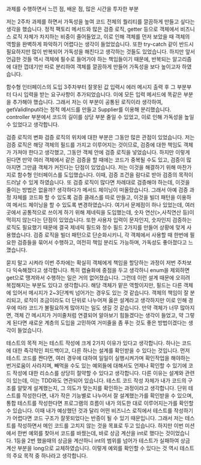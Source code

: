 과제를 수행하면서 느낀 점, 배운 점, 많은 시간을 투자한 부분

저는 2주차 과제를 하면서 가독성을 높여 코드 전체의 퀄리티를 깔끔하게 만들고 싶다는 생각을 했습니다. 정적 팩토리 메서드와 많은 검증 로직, getter 등으로 객체에서 비즈니스 로직 자체가 차지하는 비중이 줄어들었고, 이로 인해 객체를 먼저 보았을 때 객체의 역할을 완벽하게 파악하기 어렵다는 생각이 들었었습니다. 또한 try-catch 같이 반드시 필요하지만 많이 반복되어 가독성을 해친다고 생각하는 것들도 있었습니다. 하지만 앞서 언급한 것들 역시 객체에 필수로 들어가야 하는 책임들이기 때문에, 반복되는 알고리즘에 대한 껍데기만 따로 분리하여 객체를 깔끔하게 만들어 가독성을 보다 높이고자 하였습니다.

함수형 인터페이스의 도입
3주차부터 잘못된 값 입력시 에러 메시지 출력 후 그 부분부터 다시 입력을 받는 요구사항이 추가되었습니다. 이에 모든 입력 메서드에 똑같은 부분을 추가해야 했습니다. 그래서 저는 이 부분이 공통된 로직이라 생각하여, getValidInput라는 정적 메서드를 만들고 Supplier를 이용해 분리했습니다. controller 부분에서 코드의 길이를 상당 부분 줄일 수 있었고, 이로 인해 가독성을 높일 수 있었다고 생각합니다.

검증 로직의 변화
검증 로직의 위치에 대한 부분은 그동안 많은 관점이 있었습니다. 저는 검증 로직은 해당 객체의 필드를 가지고 이루어지는 것이므로, 검증에 대한 책임도 객체가 가져야 한다고 생각했고, 그동안 객체 안에 검증 로직을 넣었습니다. 하지만 이렇게 된다면 만약 여러 객체에서 같은 검증을 할 때에는 코드가 중복될 수도 있고, 검증이 많아지면 그만큼 객체가 커진다는 단점이 있었습니다. 저는 이것을 해결하기 위해 마찬가지로 함수형 인터페이스를 도입했습니다. 이때, 검증 조건을 람다로 받아 검증의 목적이 드러날 수 있게 하였습니다. 또 검증 로직이 많다면 차례대로 검증해야 하는데, 이것을 줄이는 방법은 없을까? 생각하다가 메서드 체이닝이 떠올랐습니다. 그래서 아예 검증 과정 자체를 코드화 할 수 있도록 검증 클래스를 따로 만들고, 이것을 빌더 패턴을 이용하여 메서드 체이닝을 할 수 있도록 변경하였습니다. 여기서 문제점이 하나 있었는데, 여러 곳에서 공통적으로 쓰이게 하기 위해 제네릭을 도입했는데, 숫자 연산(>,사칙연산 등)이 먹히지 않는다는 단점이 있었습니다. 또한 사용자 입력이 문자인지, 숫자인지 검증하는 로직도 필요했기 때문에 결국 제네릭 필드와 정수 필드 2가지를 만들어 상황에 맞게 사용했습니다. 
검증 로직을 빌더 패턴으로 단순화시키니, 각 객체에서 사용할 때 한번에 필요한 검증들을 묶어서 수행하고, 여전히 책임 분리도 가능하며, 가독성도 좋아졌다고 느꼈습니다.

묻지 말고 시켜라
이번 주차에는 확실히 객체에게 책임을 할당하는 과정이 저번 주차보다 익숙해졌다고 생각합니다. 특히 캡슐화에 중점을 두고 생각하니 enum을 제외하면 get으로 땡겨와서 수행하는 일은 거의 없어졌습니다. 그런데 이런 설계 때문에 오히려 복잡해지는 부분도 있다고 생각합니다. 해당 객체가 맡은 역할이지만, 필드는 다른 객체에 있어서 메시지가 2~3단계씩 넘어가는 경우도 있는 것 같습니다. 객체의 책임이 잘 분리되고, 로직이 조금이라도 더 단위로 나누어져 옳은 설계라고 생각하지만 이로 인해 경우에 따라 코드가 불필요하게 많아지는 일도 생길 것 같습니다. 만약 객체가 너무 많아지면, 객체 간 메시지가 거미줄처럼 연결되어 알아보기 힘들겠다는 생각이 들었고, 약 그렇게 된다면 새로운 계층의 도입을 고민하여 거미줄을 좀 푸는 것도 좋은 방법이겠다는 생각이 들었습니다.

테스트의 목적
저는 테스트 작성에 크게 2가지 이유가 있다고 생각합니다. 하나는 코드에 대한 즉각적인 피드백이고, 다른 하나는 설계를 확인받을 수 있다는 것입니다. 먼저 테스트 코드를 짠다면, 여러 경우에 대하여 일일이 실행시켜가며 확인작업을 해야하는 번거로움이 사라지며, 빼먹을 수도 있는 예외들에 대해서도 언제나 확인할 수 있기에 코드 작성에 대한 리소스를 상당히 절약할 수 있다고 생각합니다. 다른 이유는 설계와 관련이 있는데, 이는 TDD와도 연관되어 있습니다. 테스트 코드 작성 자체가 내가 코드의 구조를 알맞게 설계했는지, 그 의도가 맞는지를 확인하는 과정이라고 생각합니다. 단위 테스트를 작성한다면, 내가 작은 기능별로 나누어서 잘 설계했는가를 확인받을 수 있으며, 통합 테스트를 작성한다면 프로그램의 흐름이 내가 의도한 대로 이루어지는가를 확인할 수 있습니다. 이때 내가 예상했던 것과 달리 어떤 비즈니스 로직에서 테스트를 작성하기가 어렵다면 코드 구조가 잘못되었다는 반증이 될 수 있기 때문입니다. 그래서 저는 테스트를 작성하면서 메인 코드를 고치지 않는 것을 목표로 두고 있습니다. 하지만 이번 미션에서 한번 예외를 찾아서 코드를 바꿨는데, 바로 상금 계산을 int로 했다는 것이었습니다. 1등을 2번 했을때의 상금을 계산하니 int의 범위를 넘어가 테스트가 실패하여 상금 계산 부분을 long으로 교체하였습니다. 이렇게 예외를 확인할 수 있다는 것 역시 테스트의 주요 목적 중 하나라고 생각합니다.